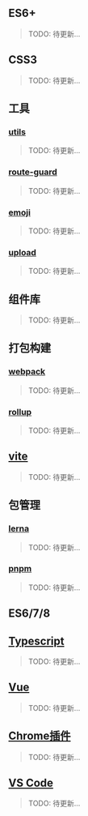 ## ES6+
> TODO: 待更新...

## CSS3
> TODO: 待更新...

## 工具
### [utils](/article/utils/README.md)
> TODO: 待更新...
### [route-guard](/article/route-guard/README.md)
> TODO: 待更新...
### [emoji](/article/emoji/README.md)
> TODO: 待更新...
### [upload](/article/upload/README.md)
> TODO: 待更新...


## 组件库
> TODO: 待更新...

## 打包构建
<!-- webpack相关 -->
### [webpack](/article/webpack/README.md)
> TODO: 待更新...

<!-- rollup相关 -->
### [rollup](/article/rollup/README.md)
> TODO: 待更新...
> 
<!-- vite相关 -->
## [vite](/article/vite/README.md)
> TODO: 待更新...

## 包管理
<!-- lerna -->
### [lerna](/article/lerna/README.md)
> TODO: 待更新...

<!-- pnpm相关 -->
### [pnpm](/article/pnpm/README.md)
> TODO: 待更新...

## ES6/7/8

<!-- typescript相关 -->
## [Typescript](/article/typescript/README.md)
> TODO: 待更新...

<!-- vue相关 -->
## [Vue](/article/vue/README.md)
> TODO: 待更新...

<!-- chrome相关 -->
## [Chrome插件](/article/chrome/README.md)
> TODO: 待更新...

<!-- vscode相关 -->
## [VS Code](/article/vscode/README.md)
> TODO: 待更新...

